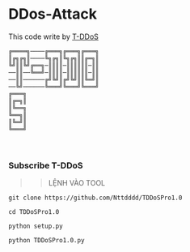 # DDos-Attack
This code write by [T-DDoS](https://youtube.com/channel/UCsAYsNd0GKGfkkzz7ARf9eg)
<br>
```
╔════╗────╔═══╗╔═══╗╔═══╗
║╔╗╔╗║────╚╗╔╗║╚╗╔╗║║╔═╗║
╚╝║║╚╝╔══╗─║║║║─║║║║║║─║║
──║║──╚══╝─║║║║─║║║║║║─║║
──║║──────╔╝╚╝║╔╝╚╝║║╚═╝║
──╚╝──────╚═══╝╚═══╝╚═══╝
╔═══╗
║╔═╗║
║╚══╗
╚══╗║
║╚═╝║
╚═══╝
```
<br>


### Subscribe T-DDoS


>>LỆNH VÀO TOOL

```
git clone https://github.com/Nttdddd/TDDoSPro1.0
```

```
cd TDDoSPro1.0
```

```
python setup.py
```

```
python TDDoSPro1.0.py

```
